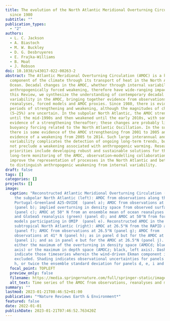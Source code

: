 ```yaml
---
title: The evolution of the North Atlantic Meridional Overturning Circulation
  since 1980
subtitle: ""
publication_types:
  - "2"
authors:
  - L. C. Jackson
  - A. Biastoch
  - M. W. Buckley
  - D. G. Desbruyeres
  - E. Frajka-Williams
  - B. Moat
  - J. Robson
doi: 10.1038/s43017-022-00263-2
abstract: The Atlantic Meridional Overturning Circulation (AMOC) is a key
  component of the climate through its transport of heat in the North Atlantic
  Ocean. Decadal changes in the AMOC, whether through internal variability or
  anthropogenically forced weakening, therefore have wide-ranging impacts. In
  this Review, we synthesize the understanding of contemporary decadal
  variability in the AMOC, bringing together evidence from observations, ocean
  reanalyses, forced models and AMOC proxies. Since 1980, there is evidence for
  periods of strengthening and weakening, although the magnitudes of change
  (5–25%) are uncertain. In the subpolar North Atlantic, the AMOC strengthened
  until the mid-1990s and then weakened until the early 2010s, with some
  evidence of a strengthening thereafter; these changes are probably linked to
  buoyancy forcing related to the North Atlantic Oscillation. In the subtropics,
  there is some evidence of the AMOC strengthening from 2001 to 2005 and strong
  evidence of a weakening from 2005 to 2014. Such large interannual and decadal
  variability complicates the detection of ongoing long-term trends, but does
  not preclude a weakening associated with anthropogenic warming. Research
  priorities include developing robust and sustainable solutions for the
  long-term monitoring of the AMOC, observation–modelling collaborations to
  improve the representation of processes in the North Atlantic and better ways
  to distinguish anthropogenic weakening from internal variability.
draft: false
tags: []
categories: []
projects: []
image:
  caption: "Reconstructed Atlantic Meridional Overturning Circulation (AMOC) in
    the subpolar North Atlantic (left): AMOC from observations along the
    Portugal-Greenland A25-OVIDE  (panel a); AMOC from observations at 45°N
    (panel b); implied overturning in density space from observed surface fluxes
    (panel c); AMOC at 50° N from an ensemble mean of ocean reanalyses (black)
    and GloSea5 reanalysis (green) (panel d); and AMOC at 50°N from forced
    models participating in OMIP  (panel e). Reconstructed AMOC in the
    subtropical North Atlantic (right): AMOC at 26.5°N from the RAPID array
    (panel f); AMOC from observations at 26.5°N (panel g); AMOC from
    observations at 41° N (panel h); as in panel d but for the AMOC at 26.5°N
    (panel i); and as in panel e but for the AMOC at 26.5°N (panel j). AMOC is
    either the maximum of the overturning in density space (AMOCd; blue, right
    axis) or the maximum in depth space (AMOCz; black, left axis). Dashed lines
    indicate those timeseries wherein the wind-driven Ekman component is
    excluded. Shading indicates observational uncertainties for panels b, c and
    h, or twice the ensemble standard deviation for panels d, e, i and j. "
  focal_point: TOPLEFT
  preview_only: false
  filename: https://media.springernature.com/full/springer-static/image/art%3A10.1038%2Fs43017-022-00263-2/MediaObjects/43017_2022_263_Fig2_HTML.png?as=webp
  alt_text: Time series of the AMOC from observations, reanalyses and models.
summary: ""
lastmod: 2023-01-21T08:46:52+01:00
publication: "*Nature Reviews Earth & Environment*"
featured: false
date: 2022-01-01
publishDate: 2023-01-21T07:46:52.763420Z
---
```

